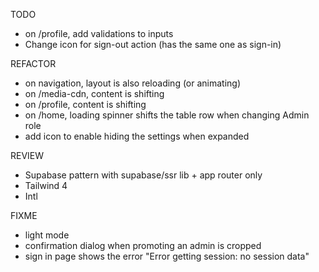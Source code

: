 TODO
- on /profile, add validations to inputs
- Change icon for sign-out action (has the same one as sign-in)

REFACTOR
- on navigation, layout is also reloading (or animating)
- on /media-cdn, content is shifting 
- on /profile, content is shifting 
- on /home, loading spinner shifts the table row when changing Admin role
- add icon to enable hiding the settings when expanded

REVIEW
- Supabase pattern with supabase/ssr lib + app router only
- Tailwind 4
- Intl

FIXME
- light mode
- confirmation dialog when promoting an admin is cropped
- sign in page shows the error "Error getting session: no session data"